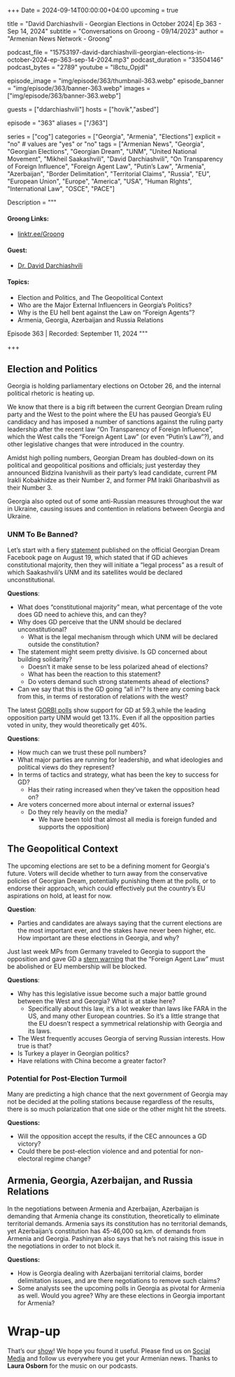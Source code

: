 +++
Date = 2024-09-14T00:00:00+04:00
upcoming = true

title = "David Darchiashvili - Georgian Elections in October 2024| Ep 363 - Sep 14, 2024"
subtitle = "Conversations on Groong - 09/14/2023"
author = "Armenian News Network - Groong"

podcast_file = "15753197-david-darchiashvili-georgian-elections-in-october-2024-ep-363-sep-14-2024.mp3"
podcast_duration = "33504146"
podcast_bytes = "2789"
youtube = "l8ctu_OpjdI"

episode_image = "img/episode/363/thumbnail-363.webp"
episode_banner = "img/episode/363/banner-363.webp"
images = ["img/episode/363/banner-363.webp"]

guests = ["ddarchiashvili"]
hosts = ["hovik","asbed"]

episode = "363"
aliases = ["/363"]

series = ["cog"]
categories = ["Georgia", "Armenia", "Elections"]
explicit = "no" # values are "yes" or "no"
tags = ["Armenian News", "Georgia", "Georgian Elections", "Georgian Dream", "UNM", "United National Movement", "Mikheil Saakashvili", "David Darchiashvili", "On Transparency of Foreign Influence", "Foreign Agent Law", "Putin’s Law", "Armenia", "Azerbaijan", "Border Delimitation", "Territorial Claims", "Russia", "EU", "European Union", "Europe", "America", "USA", "Human RIghts", "International Law", "OSCE", "PACE"]

Description = """

#### Groong Links:
* [linktr.ee/Groong](https://linktr.ee/groong)

#### Guest:
* [Dr. David Darchiashvili](/guest/ddarchiashvili)

#### Topics:
* Election and Politics, and The Geopolitical Context
* Who are the Major External Influencers in Georgia’s Politics?
* Why is the EU hell bent against the Law on “Foreign Agents”?
* Armenia, Georgia, Azerbaijan and Russia Relations


Episode 363 | Recorded: September 11, 2024
"""

+++

## Election and Politics

Georgia is holding parliamentary elections on October 26, and the internal political rhetoric is heating up.

We know that there is a big rift between the current Georgian Dream ruling party and the West to the point where the EU has paused Georgia’s EU candidacy and has imposed a number of sanctions against the ruling party leadership after the recent law “On Transparency of Foreign Influence”, which the West calls the “Foreign Agent Law” (or even “Putin’s Law”?),  and other legislative changes that were introduced in the country. 

Amidst high polling numbers, Georgian Dream has doubled-down on its political and geopolitical positions and officials; just yesterday they announced Bidzina Ivanishvili as their party’s lead candidate, current PM Irakli Kobakhidze as their Number 2, and former PM Irakli Gharibashvili as their Number 3. 

Georgia also opted out of some anti-Russian measures throughout the war in Ukraine, causing issues and contention in relations between Georgia and Ukraine.


### UNM To Be Banned?

Let’s start with a fiery [statement](https://www.facebook.com/photo/?fbid=1070769791080485&set=a.488868739270596) published on the official Georgian Dream Facebook page on August 19, which stated that if GD achieves constitutional majority, then they will initiate a “legal process” as a result of which Saakashvili’s UNM and its satellites would be declared unconstitutional.

**Questions**:
* What does “constitutional majority” mean, what percentage of the vote does GD need to achieve this, and can they?
* Why does GD perceive that the UNM should be declared unconstitutional?
    * What is the legal mechanism through which UNM will be declared outside the constitution?
* The statement might seem pretty divisive. Is GD concerned about building solidarity? 
    * Doesn’t it make sense to be less polarized ahead of elections?
    * What has been the reaction to this statement? 
    * Do voters demand such strong statements ahead of elections?
* Can we say that this is the GD going “all in”? Is there any coming back from this, in terms of restoration of relations with the west?

The latest [GORBI polls](https://info.imedi.ge/en/elections/2638/gorbi-poll-shows-if-parliamentary-elections-were-held-this-week-georgian-dream-party-would-receive-593-of-votes) show support for GD at 59.3,while the leading opposition party UNM would get 13.1%. Even if all the opposition parties voted in unity, they would theoretically get 40%.

**Questions**:
* How much can we trust these poll numbers?
* What major parties are running for leadership, and what ideologies and political views do they represent?
* In terms of tactics and strategy, what has been the key to success for GD?
    * Has their rating increased when they’ve taken the opposition head on?
* Are voters concerned more about internal or external issues?
    * Do they rely heavily on the media?
        * We have been told that almost all media is foreign funded and supports the opposition)


## The Geopolitical Context

The upcoming elections are set to be a defining moment for Georgia's future. Voters will decide whether to turn away from the conservative policies of Georgian Dream, potentially punishing them at the polls, or to endorse their approach, which could effectively put the country’s EU aspirations on hold, at least for now.

**Question**:
* Parties and candidates are always saying that the current elections are the most important ever, and the stakes have never been higher, etc. How important are these elections in Georgia, and why?

Just last week MPs from Germany traveled to Georgia to support the opposition and gave GD a [stern warning](https://www.rferl.org/a/georgia-germany-eu-foreign-agents/33109987.html) that the “Foreign Agent Law” must be abolished or EU membership will be blocked.

**Questions**:
* Why has this legislative issue become such a major battle ground between the West and Georgia? What is at stake here?
    * Specifically about this law, it’s a lot weaker than laws like FARA in the US, and many other European countries. So it’s a little strange that the EU doesn’t respect a symmetrical relationship with Georgia and its laws.
* The West frequently accuses Georgia of serving Russian interests. How true is that?
* Is Turkey a player in Georgian politics?
* Have relations with China become a greater factor?


### Potential for Post-Election Turmoil

Many are predicting a high chance that the next government of Georgia may not be decided at the polling stations because regardless of the results, there is so much polarization that one side or the other might hit the streets.

**Questions:**
* Will the opposition accept the results, if the CEC announces a GD victory?
* Could there be post-election violence and and potential for non-electoral regime change?


## Armenia, Georgia, Azerbaijan, and Russia Relations

In the negotiations between Armenia and Azerbaijan, Azerbaijan is demanding that Armenia change its constitution, theoretically to eliminate territorial demands. Armenia says its constitution has no territorial demands, yet Azerbaijan’s constitution has 45-46,000 sq.km. of demands from Armenia and Georgia. Pashinyan also says that he’s not raising this issue in the negotiations in order to not block it.

**Questions:**
* How is Georgia dealing with Azerbaijani territorial claims, border delimitation issues, and are there negotiations to remove such claims?
* Some analysts see the upcoming polls in Georgia as pivotal for Armenia as well. Would you agree? Why are these elections in Georgia important for Armenia?

# Wrap-up

That’s our [show](https://podcasts.groong.org/)! We hope you found it useful. Please find us on [Social Media](https://lintr.ee/groong) and follow us everywhere you get your Armenian news.
Thanks to **Laura Osborn** for the music on our podcasts.
